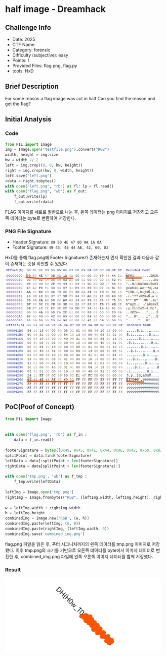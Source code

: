 # half image - Dreamhack
## Challenge Info
- Date: 2025
- CTF Name:
- Category: forensic
- Difficulty (subjective): easy
- Points: 1
- Provided Files: flag.png, flag.py
- tools: HxD
## Brief Description
For some reason a flag image was cut in half Can you find the reason and get the flag?
## Initial Analysis
### Code
``` python
from PIL import Image
img = Image.open("testfile.png").convert("RGB") 
width, height = img.size
hw = width // 2
left = img.crop((0, 0, hw, height))
right = img.crop((hw, 0, width, height))
left.save("left.png")
rdata = right.tobytes()
with open("left.png", "rb") as fl: lp = fl.read()
with open("flag.png", "wb") as f_out:
    f_out.write(lp)
    f_out.write(rdata)
```
FLAG 이미지를 세로로 절반으로 나눈 후, 왼쪽 데이터는 png 이미지로 저장하고 오른쪽 데이터는 byte로 변환하여 저장한다.  
### PNG File Signature
- Header Signature: `89 50 4E 47 0D 0A 1A 0A`
- Footer Signature: `49 45, 4E 44 AE, 42, 60, 82`

HxD를 통해 flag.png에 Footer Signature가 존재하는지 먼저 확인한 결과 다음과 같이 존재하는 것을 확인할 수 있었다.  
![](/Resources/images/half_image-Header_Signature.jpg 'header')
![](/Resources/images/half_image-Footer_Signature.jpg 'footer')
## PoC(Poof of Concept)
``` python
from PIL import Image


with open('flag.png', 'rb') as f_in :
    data = f_in.read()

footerSignature = bytes([0x49, 0x45, 0x4E, 0x44, 0xAE, 0x42, 0x60, 0x82])
splitPoint = data.find(footerSignature)
leftData = data[:splitPoint + len(footerSignature)]
rightData = data[splitPoint + len(footerSignature):]

with open('tmp.png', 'wb') as f_tmp :
    f_tmp.write(leftData)

leftImg = Image.open('tmp.png')
rightImg = Image.frombytes("RGB", (leftImg.width, leftImg.height), rightData)    

w = leftImg.width + rightImg.width
h = leftImg.height
combinedImg = Image.new('RGB', (w, h))
combinedImg.paste(leftImg, (0, 0))
combinedImg.paste(rightImg, (leftImg.width, 0))
combinedImg.save('combined_img.png')
```
flag.png 파일을 읽은 후, 푸터 시그니처까지의 왼쪽 데이터를 tmp.png 이미지로 저장했다. 이후 tmp.png의 크기를 기반으로 오른쪽 데이터를 byte에서 이미지 데이터로 변환한 후, combined_img.png 파일에 왼쪽 오른쪽 이미지 데이터를 함께 저장했다.  
### Result
![](/Resources/images/half_image-FLAG.jpg 'FLAG')